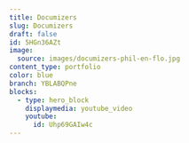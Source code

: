 ```yaml
---
title: Documizers
slug: Documizers
draft: false
id: 5HGn36AZt
image:
  source: images/documizers-phil-en-flo.jpg
content_type: portfolio
color: blue
branch: YBLABQPne
blocks:
  - type: hero_block
    displaymedia: youtube_video
    youtube:
      id: Uhp69GAIw4c
---
```

